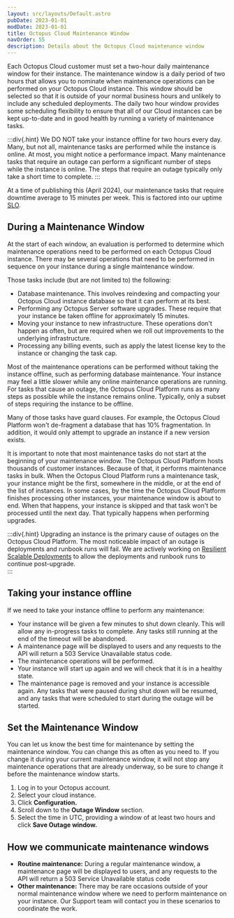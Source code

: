 ```yaml
---
layout: src/layouts/Default.astro
pubDate: 2023-01-01
modDate: 2023-01-01
title: Octopus Cloud Maintenance Window
navOrder: 55
description: Details about the Octopus Cloud maintenance window
---
```


Each Octopus Cloud customer must set a two-hour daily maintenance window for their instance. The maintenance window is a daily period of two hours that allows you to nominate when maintenance operations can be performed on your Octopus Cloud instance. This window should be selected so that it is outside of your normal business hours and unlikely to include any scheduled deployments.  The daily two hour window provides some scheduling flexibility to ensure that all of our Cloud instances can be kept up-to-date and in good health by running a variety of maintenance tasks. 

:::div{.hint}
We DO NOT take your instance offline for two hours every day. Many, but not all, maintenance tasks are performed while the instance is online. At most, you might notice a performance impact.  Many maintenance tasks that require an outage can perform a significant number of steps while the instance is online.  The steps that require an outage typically only take a short time to complete.
:::

At a time of publishing this (April 2024), our maintenance tasks that require downtime average to 15 minutes per week. This is factored into our uptime [SLO](/docs/octopus-cloud/uptime-slo).

## During a Maintenance Window

At the start of each window, an evaluation is performed to determine which maintenance operations need to be performed on each Octopus Cloud instance. There may be several operations that need to be performed in sequence on your instance during a single maintenance window.

Those tasks include (but are not limited to) the following:
- Database maintenance. This involves reindexing and compacting your Octopus Cloud instance database so that it can perform at its best. 
- Performing any Octopus Server software upgrades. These require that your instance be taken offline for approximately 15 minutes.
- Moving your instance to new infrastructure. These operations don't happen as often, but are required when we roll out improvements to the underlying infrastructure. 
- Processing any billing events, such as apply the latest license key to the instance or changing the task cap.

Most of the maintenance operations can be performed without taking the instance offline, such as performing database maintenance. Your instance may feel a little slower while any online maintenance operations are running.  For tasks that cause an outage, the Octopus Cloud Platform runs as many steps as possible while the instance remains online.  Typically, only a subset of steps requiring the instance to be offline.

Many of those tasks have guard clauses. For example, the Octopus Cloud Platform won't de-fragment a database that has 10% fragmentation. In addition, it would only attempt to upgrade an instance if a new version exists. 

It is important to note that most maintenance tasks do not start at the beginning of your maintenance window. The Octopus Cloud Platform hosts thousands of customer instances. Because of that, it performs maintenance tasks in bulk. When the Octopus Cloud Platform runs a maintenance task, your instance might be the first, somewhere in the middle, or at the end of the list of instances. In some cases, by the time the Octopus Cloud Platform finishes processing other instances, your maintenance window is about to end. When that happens, your instance is skipped and that task won't be processed until the next day. That typically happens when performing upgrades. 

:::div{.hint}
Upgrading an instance is the primary cause of outages on the Octopus Cloud Platform. The most noticeable impact of an outage is deployments and runbook runs will fail. We are actively working on [Resilient Scalable Deployments](https://roadmap.octopus.com/c/95-alpha-program-resilient-scalable-deployments-in-octopus-cloud) to allow the deployments and runbook runs to continue post-upgrade.  
:::

## Taking your instance offline
If we need to take your instance offline to perform any maintenance:
- Your instance will be given a few minutes to shut down cleanly. This will allow any in-progress tasks to complete. Any tasks still running at the end of the timeout will be abandoned.
- A maintenance page will be displayed to users and any requests to the API will return a 503 Service Unavailable status code.
- The maintenance operations will be performed.
- Your instance will start up again and we will check that it is in a healthy state.
- The maintenance page is removed and your instance is accessible again. Any tasks that were paused during shut down will be resumed, and any tasks that were scheduled to start during the outage will be started.

## Set the Maintenance Window
You can let us know the best time for maintenance by setting the maintenance window. You can change this as often as you need to. If you change it during your current maintenance window, it will not stop any maintenance operations that are already underway, so be sure to change it before the maintenance window starts.

1. Log in to your Octopus account.
2. Select your cloud instance.
3. Click **Configuration.**
4. Scroll down to the **Outage Window** section.
5. Select the time in UTC, providing a window of at least two hours and click **Save Outage window.**

## How we communicate maintenance windows
- **Routine maintenance:** During a regular maintenance window, a maintenance page will be displayed to users, and any requests to the API will return a 503 Service Unavailable status code
- **Other maintenance:** There may be rare occasions outside of your normal maintenance window where we need to perform maintenance on your instance. Our Support team will contact you in these scenarios to coordinate the work.
